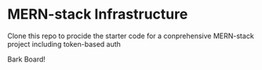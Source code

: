 # MERN-stack Infrastructure

Clone this repo to procide the starter code for a conprehensive MERN-stack project including token-based auth

Bark Board!